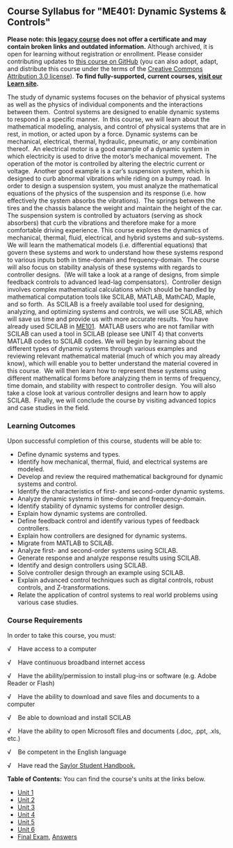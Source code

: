 Course Syllabus for "ME401: Dynamic Systems & Controls"
-------------------------------------------------------

**Please note: this [legacy course](https://sayloracademy.zendesk.com/hc/en-us/articles/206089967) does not offer a certificate and may contain 
broken links and outdated information.** Although archived, it is open 
for learning without registration or enrollment. Please consider contributing 
updates to [this course on GitHub](https://github.com/saylordotorg/course_me401) 
(you can also adopt, adapt, and distribute this course under the terms of 
the [Creative Commons Attribution 3.0 license](http://creativecommons.org/licenses/by/3.0/)). **To find fully-supported, current courses, [visit our 
Learn site](https://learn.saylor.org).**

The study of dynamic systems focuses on the behavior of physical systems
as well as the physics of individual components and the interactions
between them.  Control systems are designed to enable dynamic systems to
respond in a specific manner.  In this course, we will learn about the
mathematical modeling, analysis, and control of physical systems that
are in rest, in motion, or acted upon by a force. Dynamic systems can be
mechanical, electrical, thermal, hydraulic, pneumatic, or any
combination thereof.  An electrical motor is a good example of a dynamic
system in which electricity is used to drive the motor’s mechanical
movement.  The operation of the motor is controlled by altering the
electric current or voltage.  Another good example is a car’s suspension
system, which is designed to curb abnormal vibrations while riding on a
bumpy road.  In order to design a suspension system, you must analyze
the mathematical equations of the physics of the suspension and its
response (i.e. how effectively the system absorbs the vibrations).  The
springs between the tires and the chassis balance the weight and
maintain the height of the car.  The suspension system is controlled by
actuators (serving as shock absorbers) that curb the vibrations and
therefore make for a more comfortable driving experience. This course
explores the dynamics of mechanical, thermal, fluid, electrical, and
hybrid systems and sub-systems.  We will learn the mathematical models
(i.e. differential equations) that govern these systems and work to
understand how these systems respond to various inputs both in
time-domain and frequency-domain.  The course will also focus on
stability analysis of these systems with regards to controller designs.
 (We will take a look at a range of designs, from simple feedback
controls to advanced lead-lag compensators).  Controller design involves
complex mathematical calculations which should be handled by
mathematical computation tools like SCILAB, MATLAB, MathCAD, Maple, and
so forth.  As SCILAB is a freely available tool used for designing,
analyzing, and optimizing systems and controls, we will use SCILAB,
which will save us time and provide us with more accurate results.  You
have already used SCILAB in
[ME101](http://www.saylor.org/courses/me101/).  MATLAB users who are not
familiar with SCILAB can used a tool in SCILAB (please see UNIT 4) that
converts MATLAB codes to SCILAB codes. We will begin by learning about
the different types of dynamic systems through various examples and
reviewing relevant mathematical material (much of which you may already
know), which will enable you to better understand the material covered
in this course.  We will then learn how to represent these systems using
different mathematical forms before analyzing them in terms of
frequency, time domain, and stability with respect to controller
design.  You will also take a close look at various controller designs
and learn how to apply SCILAB.  Finally, we will conclude the course by
visiting advanced topics and case studies in the field.

### Learning Outcomes

Upon successful completion of this course, students will be able to:  
  

-   Define dynamic systems and types.
-   Identify how mechanical, thermal, fluid, and electrical systems are
    modeled.
-   Develop and review the required mathematical background for dynamic
    systems and control.
-   Identify the characteristics of first- and second-order dynamic
    systems.
-   Analyze dynamic systems in time-domain and frequency-domain.
-   Identify stability of dynamic systems for controller design.
-   Explain how dynamic systems are controlled.
-   Define feedback control and identify various types of feedback
    controllers.
-   Explain how controllers are designed for dynamic systems.
-   Migrate from MATLAB to SCILAB.
-   Analyze first- and second-order systems using SCILAB.
-   Generate response and analyze response results using SCILAB.
-   Identify and design controllers using SCILAB.
-   Solve controller design through an example using SCILAB.
-   Explain advanced control techniques such as digital controls, robust
    controls, and Z-transformations.
-   Relate the application of control systems to real world problems
    using various case studies.

### Course Requirements

In order to take this course, you must:  
  
 √    Have access to a computer  
  
 √    Have continuous broadband internet access  
  
 √    Have the ability/permission to install plug-ins or software (e.g.
Adobe Reader or Flash)  
  
 √    Have the ability to download and save files and documents to a
computer  
  
 √    Be able to download and install SCILAB  
  
 √    Have the ability to open Microsoft files and documents (.doc,
.ppt, .xls, etc.)  
  
 √    Be competent in the English language  
  
 √    Have read the [Saylor Student
Handbook.](https://resources.saylor.org/wwwresources/archived/site/wp-content/uploads/2012/05/Saylor-StudentHandbook.pdf)  
  
**Table of Contents:** You can find the course's units at the links below.

- [Unit 1](https://legacy.saylor.org/me401/Unit01/)
- [Unit 2](https://legacy.saylor.org/me401/Unit02/)
- [Unit 3](https://legacy.saylor.org/me401/Unit03/)
- [Unit 4](https://legacy.saylor.org/me401/Unit04/)
- [Unit 5](https://legacy.saylor.org/me401/Unit05/)
- [Unit 6](https://legacy.saylor.org/me401/Unit06/)
- [Final Exam](http://saylordotorg.github.io/LegacyExams/ME/ME401/ME401-FinalExam.html), [Answers](http://saylordotorg.github.io/LegacyExams/ME/ME401/ME401-FinalExam-Answers.html)
